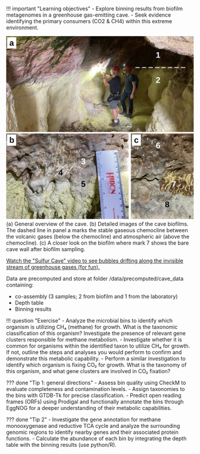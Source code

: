 !!! important "Learning objectives"
    - Explore binning results from biofilm metagenomes in a greenhouse gas-emitting cave.
    - Seek evidence identifying the primary consumers (CO2 & CH4) within this extreme environment.

![Cave Microbiome Sampling](../assets/cave1-1.png)
(a) General overview of the cave. (b) Detailed images of the cave biofilms. The dashed line in panel a marks the stable gaseous chemocline between the volcanic gases (below the chemocline) and atmospheric air (above the chemocline). (c) A closer look on the biofilm where mark 7 shows the bare cave wall after biofilm sampling.

[Watch the "Sulfur Cave" video to see bubbles drifting along the invisible stream of greenhouse gases (for fun).](https://www.gesslab.org/projects?wix-vod-video-id=a7aaef92d15549e6a5630d18e73484b7&wix-vod-comp-id=comp-jd73rsf5)

Data are precomputed and store at folder /data/precomputed/cave_data containing:
- co-assembly (3 samples; 2 from biofilm and 1 from the laboratory)
- Depth table
- Binning results

!!! question "Exercise" 
    - Analyze the microbial bins to identify which organism is utilizing CH₄ (methane) for growth. What is the taxonomic classification of this organism? Investigate the presence of relevant gene clusters responsible for methane metabolism.
    - Investigate whether it is common for organisms within the identified taxon to utilize CH₄ for growth. If not, outline the steps and analyses you would perform to confirm and demonstrate this metabolic capability.
    - Perform a similar investigation to identify which organism is fixing CO₂ for growth. What is the taxonomy of this organism, and what gene clusters are involved in CO₂ fixation?
    
    
??? done "Tip 1: general directions"
	- Assess bin quality using CheckM to evaluate completeness and contamination levels.
	- Assign taxonomies to the bins with GTDB-Tk for precise classification.
	- Predict open reading frames (ORFs) using Prodigal and functionally annotate the bins through EggNOG for a deeper understanding of their metabolic capabilities.
	
??? done "Tip 2"
	- Investigate the gene annotation for methane monooxygenase and reductive TCA cycle and analyze the surrounding genomic regions to identify nearby genes and their associated protein functions.
	- Calculate the abundance of each bin by integrating the depth table with the binning results (use python/R).
	
	

